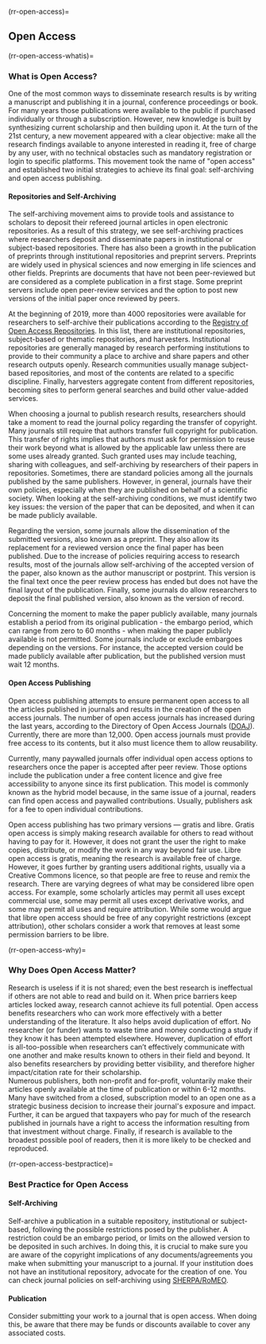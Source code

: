 (rr-open-access)=
## Open Access

(rr-open-access-whatis)=
### What is Open Access?

One of the most common ways to disseminate research results is by writing a manuscript and publishing it in a journal, conference proceedings or book. For many years those publications were available to the public if purchased individually or through a subscription.
However, new knowledge is built by synthesizing current scholarship and then building upon it.
At the turn of the 21st century, a new movement appeared with a clear objective: make all the research findings available to anyone interested in reading it, free of charge by any user, with no technical obstacles such as mandatory registration or login to specific platforms.
This movement took the name of "open access" and established two initial strategies to achieve its final goal: self-archiving and open access publishing.

#### Repositories and Self-Archiving

The self-archiving movement aims to provide tools and assistance to scholars to deposit their refereed journal articles in open electronic repositories.
As a result of this strategy, we see self-archiving practices where researchers deposit and disseminate papers in institutional or subject-based repositories.
There has also been a growth in the publication of preprints through institutional repositories and preprint servers. 
Preprints are widely used in physical sciences and now emerging in life sciences and other fields.
Preprints are documents that have not been peer-reviewed but are considered as a complete publication in a first stage.
Some preprint servers include open peer-review services and the option to post new versions of the initial paper once reviewed by peers.

At the beginning of 2019, more than 4000 repositories were available for researchers to self-archive their publications according to the [Registry of Open Access Repositories](http://roar.eprints.org/).
In this list, there are institutional repositories, subject-based or thematic repositories, and harvesters.
Institutional repositories are generally managed by research performing institutions to provide to their community a place to archive and share papers and other research outputs openly.
Research communities usually manage subject-based repositories, and most of the contents are related to a specific discipline.
Finally, harvesters aggregate content from different repositories, becoming sites to perform general searches and build other value-added services.

When choosing a journal to publish research results, researchers should take a moment to read the journal policy regarding the transfer of copyright.
Many journals still require that authors transfer full copyright for publication.
This transfer of rights implies that authors must ask for permission to reuse their work beyond what is allowed by the applicable law unless there are some uses already granted.
Such granted uses may include teaching, sharing with colleagues, and self-archiving by researchers of their papers in repositories.
Sometimes, there are standard policies among all the journals published by the same publishers. 
However, in general, journals have their own policies, especially when they are published on behalf of a scientific society.
When looking at the self-archiving conditions, we must identify two key issues: the version of the paper that can be deposited, and when it can be made publicly available.

Regarding the version, some journals allow the dissemination of the submitted versions, also known as a preprint. 
They also allow its replacement for a reviewed version once the final paper has been published.
Due to the increase of policies requiring access to research results, most of the journals allow self-archiving of the accepted version of the paper, also known as the author manuscript or postprint.
This version is the final text once the peer review process has ended but does not have the final layout of the publication.
Finally, some journals do allow researchers to deposit the final published version, also known as the version of record.

Concerning the moment to make the paper publicly available, many journals establish a period from its original publication - the embargo period, which can range from zero to 60 months - when making the paper publicly available is not permitted.
Some journals include or exclude embargoes depending on the versions.
For instance, the accepted version could be made publicly available after publication, but the published version must wait 12 months.

#### Open Access Publishing

Open access publishing attempts to ensure permanent open access to all the articles published in journals and results in the creation of the open access journals.
The number of open access journals has increased during the last years, according to the Directory of Open Access Journals \([DOAJ](http://www.doaj.org)\). Currently, there are more than 12,000.
Open access journals must provide free access to its contents, but it also must licence them to allow reusability.

Currently, many paywalled journals offer individual open access options to researchers once the paper is accepted after peer review.
Those options include the publication under a free content licence and give free accessibility to anyone since its first publication.
This model is commonly known as the hybrid model because, in the same issue of a journal, readers can find open access and paywalled contributions.
Usually, publishers ask for a fee to open individual contributions.

Open access publishing has two primary versions — gratis and libre.
Gratis open access is simply making research available for others to read without having to pay for it.
However, it does not grant the user the right to make copies, distribute, or modify the work in any way beyond fair use.
Libre open access is gratis, meaning the research is available free of charge. 
However, it goes further by granting users additional rights, usually via a Creative Commons licence, so that people are free to reuse and remix the research.
There are varying degrees of what may be considered libre open access.
For example, some scholarly articles may permit all uses except commercial use, some may permit all uses except derivative works, and some may permit all uses and require attribution.
While some would argue that libre open access should be free of any copyright restrictions (except attribution), other scholars consider a work that removes at least some permission barriers to be libre.

(rr-open-access-why)=
### Why Does Open Access Matter?

Research is useless if it is not shared; even the best research is ineffectual if others are not able to read and build on it. 
When price barriers keep articles locked away, research cannot achieve its full potential.
Open access benefits researchers who can work more effectively with a better understanding of the literature.
It also helps avoid duplication of effort.
No researcher (or funder) wants to waste time and money conducting a study if they know it has been attempted elsewhere.
However, duplication of effort is all-too-possible when researchers can’t effectively communicate with one another and make results known to others in their field and beyond.
It also benefits researchers by providing better visibility, and therefore higher impact/citation rate for their scholarship.  
Numerous publishers, both non-profit and for-profit, voluntarily make their articles openly available at the time of publication or within 6-12 months.
Many have switched from a closed, subscription model to an open one as a strategic business decision to increase their journal's exposure and impact.
Further, it can be argued that taxpayers who pay for much of the research published in journals have a right to access the information resulting from that investment without charge.
Finally, if research is available to the broadest possible pool of readers, then it is more likely to be checked and reproduced.  

(rr-open-access-bestpractice)=
### Best Practice for Open Access

#### Self-Archiving

Self-archive a publication in a suitable repository, institutional or subject-based, following the possible restrictions posed by the publisher.
A restriction could be an embargo period, or limits on the allowed version to be deposited in such archives.
In doing this, it is crucial to make sure you are aware of the copyright implications of any documents/agreements you make when submitting your manuscript to a journal.
If your institution does not have an institutional repository, advocate for the creation of one.
You can check journal policies on self-archiving using [SHERPA/RoMEO](http://www.sherpa.ac.uk/romeo/index.php).

#### Publication

Consider submitting your work to a journal that is open access.
When doing this, be aware that there may be funds or discounts available to cover any associated costs.
